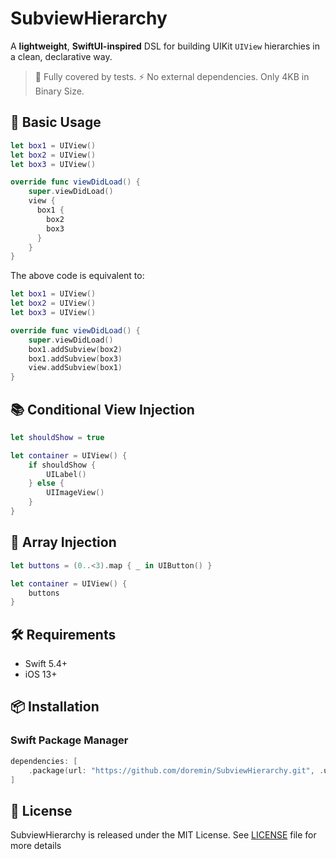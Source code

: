 # SubviewHierarchy

A **lightweight**, **SwiftUI-inspired** DSL for building UIKit `UIView` hierarchies in a clean, declarative way.

> 🧪 Fully covered by tests.
> ⚡ No external dependencies.
> Only 4KB in Binary Size.

## 🧱 Basic Usage

```swift
let box1 = UIView()
let box2 = UIView()
let box3 = UIView()

override func viewDidLoad() {
    super.viewDidLoad()
    view {
      box1 {
        box2
        box3
      }
    }
}
```

The above code is equivalent to:

```swift
let box1 = UIView()
let box2 = UIView()
let box3 = UIView()

override func viewDidLoad() {
    super.viewDidLoad()
    box1.addSubview(box2)
    box1.addSubview(box3)
    view.addSubview(box1)
}
```

## 📚 Conditional View Injection

```swift
let shouldShow = true

let container = UIView() {
    if shouldShow {
        UILabel()
    } else {
        UIImageView()
    }
}
```

## 🧩 Array Injection

```swift
let buttons = (0..<3).map { _ in UIButton() }

let container = UIView() {
    buttons
}
```

## 🛠 Requirements

- Swift 5.4+
- iOS 13+

## 📦 Installation

### Swift Package Manager

```swift
dependencies: [
    .package(url: "https://github.com/doremin/SubviewHierarchy.git", .upToNextMajor(from: "1.0.0"))
]
```

## 🔖 License

SubviewHierarchy is released under the MIT License. See [LICENSE](LICENSE) file for more details
